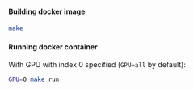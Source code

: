 #### Building docker image

```bash
make
```

#### Running docker container

With GPU with index 0 specified (`GPU=all` by default):
```bash
GPU=0 make run
```

